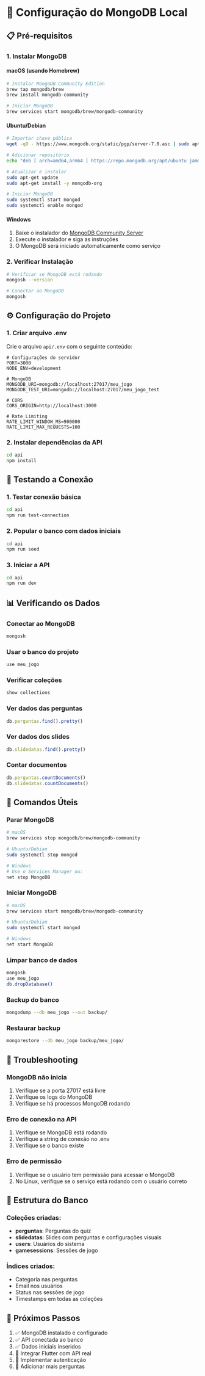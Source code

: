 # 🍃 Configuração do MongoDB Local

## 📋 Pré-requisitos

### 1. Instalar MongoDB

#### macOS (usando Homebrew)
```bash
# Instalar MongoDB Community Edition
brew tap mongodb/brew
brew install mongodb-community

# Iniciar MongoDB
brew services start mongodb/brew/mongodb-community
```

#### Ubuntu/Debian
```bash
# Importar chave pública
wget -qO - https://www.mongodb.org/static/pgp/server-7.0.asc | sudo apt-key add -

# Adicionar repositório
echo "deb [ arch=amd64,arm64 ] https://repo.mongodb.org/apt/ubuntu jammy/mongodb-org/7.0 multiverse" | sudo tee /etc/apt/sources.list.d/mongodb-org-7.0.list

# Atualizar e instalar
sudo apt-get update
sudo apt-get install -y mongodb-org

# Iniciar MongoDB
sudo systemctl start mongod
sudo systemctl enable mongod
```

#### Windows
1. Baixe o instalador do [MongoDB Community Server](https://www.mongodb.com/try/download/community)
2. Execute o instalador e siga as instruções
3. O MongoDB será iniciado automaticamente como serviço

### 2. Verificar Instalação

```bash
# Verificar se MongoDB está rodando
mongosh --version

# Conectar ao MongoDB
mongosh
```

## ⚙️ Configuração do Projeto

### 1. Criar arquivo .env

Crie o arquivo `api/.env` com o seguinte conteúdo:

```env
# Configurações do servidor
PORT=3000
NODE_ENV=development

# MongoDB
MONGODB_URI=mongodb://localhost:27017/meu_jogo
MONGODB_TEST_URI=mongodb://localhost:27017/meu_jogo_test

# CORS
CORS_ORIGIN=http://localhost:3000

# Rate Limiting
RATE_LIMIT_WINDOW_MS=900000
RATE_LIMIT_MAX_REQUESTS=100
```

### 2. Instalar dependências da API

```bash
cd api
npm install
```

## 🧪 Testando a Conexão

### 1. Testar conexão básica
```bash
cd api
npm run test-connection
```

### 2. Popular o banco com dados iniciais
```bash
cd api
npm run seed
```

### 3. Iniciar a API
```bash
cd api
npm run dev
```

## 📊 Verificando os Dados

### Conectar ao MongoDB
```bash
mongosh
```

### Usar o banco do projeto
```javascript
use meu_jogo
```

### Verificar coleções
```javascript
show collections
```

### Ver dados das perguntas
```javascript
db.perguntas.find().pretty()
```

### Ver dados dos slides
```javascript
db.slidedatas.find().pretty()
```

### Contar documentos
```javascript
db.perguntas.countDocuments()
db.slidedatas.countDocuments()
```

## 🔧 Comandos Úteis

### Parar MongoDB
```bash
# macOS
brew services stop mongodb/brew/mongodb-community

# Ubuntu/Debian
sudo systemctl stop mongod

# Windows
# Use o Services Manager ou:
net stop MongoDB
```

### Iniciar MongoDB
```bash
# macOS
brew services start mongodb/brew/mongodb-community

# Ubuntu/Debian
sudo systemctl start mongod

# Windows
net start MongoDB
```

### Limpar banco de dados
```bash
mongosh
use meu_jogo
db.dropDatabase()
```

### Backup do banco
```bash
mongodump --db meu_jogo --out backup/
```

### Restaurar backup
```bash
mongorestore --db meu_jogo backup/meu_jogo/
```

## 🐛 Troubleshooting

### MongoDB não inicia
1. Verifique se a porta 27017 está livre
2. Verifique os logs do MongoDB
3. Verifique se há processos MongoDB rodando

### Erro de conexão na API
1. Verifique se MongoDB está rodando
2. Verifique a string de conexão no .env
3. Verifique se o banco existe

### Erro de permissão
1. Verifique se o usuário tem permissão para acessar o MongoDB
2. No Linux, verifique se o serviço está rodando com o usuário correto

## 📝 Estrutura do Banco

### Coleções criadas:
- **perguntas**: Perguntas do quiz
- **slidedatas**: Slides com perguntas e configurações visuais
- **users**: Usuários do sistema
- **gamesessions**: Sessões de jogo

### Índices criados:
- Categoria nas perguntas
- Email nos usuários
- Status nas sessões de jogo
- Timestamps em todas as coleções

## 🚀 Próximos Passos

1. ✅ MongoDB instalado e configurado
2. ✅ API conectada ao banco
3. ✅ Dados iniciais inseridos
4. 🔄 Integrar Flutter com API real
5. 🔄 Implementar autenticação
6. 🔄 Adicionar mais perguntas
